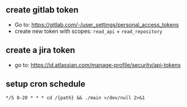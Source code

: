 ## create gitlab token
- Go to: https://gitlab.com/-/user_settings/personal_access_tokens
- create new token with scopes: `read_api` + `read_repository`

## create a jira token
- go to: https://id.atlassian.com/manage-profile/security/api-tokens

## setup cron schedule
```cronexp
*/5 8-20 * * * cd /{path} && ./main >/dev/null 2>&1
```